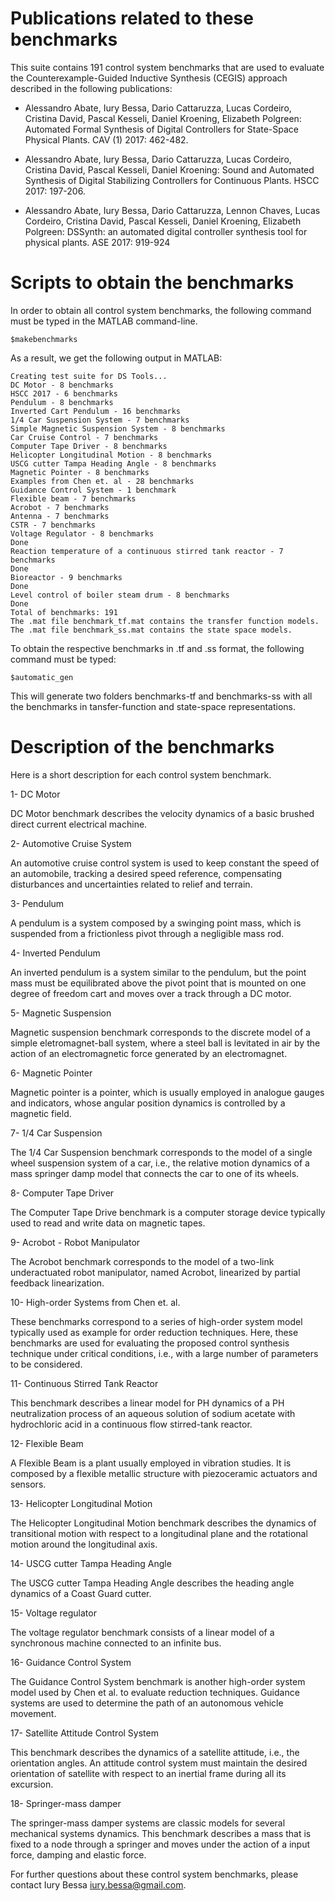 # Publications related to these benchmarks

This suite contains 191 control system benchmarks that are used 
to evaluate the Counterexample-Guided Inductive Synthesis (CEGIS)
approach described in the following publications:

- Alessandro Abate, Iury Bessa, Dario Cattaruzza, Lucas Cordeiro, 
Cristina David, Pascal Kesseli, Daniel Kroening, Elizabeth Polgreen:
Automated Formal Synthesis of Digital Controllers for State-Space 
Physical Plants. CAV (1) 2017: 462-482.

- Alessandro Abate, Iury Bessa, Dario Cattaruzza, Lucas Cordeiro, 
Cristina David, Pascal Kesseli, Daniel Kroening:
Sound and Automated Synthesis of Digital Stabilizing 
Controllers for Continuous Plants. HSCC 2017: 197-206.

- Alessandro Abate, Iury Bessa, Dario Cattaruzza, Lennon Chaves, 
Lucas Cordeiro, Cristina David, Pascal Kesseli, Daniel Kroening, Elizabeth Polgreen:
DSSynth: an automated digital controller synthesis tool for physical plants. 
ASE 2017: 919-924

# Scripts to obtain the benchmarks

In order to obtain all control system benchmarks, the following command 
must be typed in the MATLAB command-line.

`$makebenchmarks`

As a result, we get the following output in MATLAB:

```
Creating test suite for DS Tools...
DC Motor - 8 benchmarks
HSCC 2017 - 6 benchmarks
Pendulum - 8 benchmarks
Inverted Cart Pendulum - 16 benchmarks
1/4 Car Suspension System - 7 benchmarks
Simple Magnetic Suspension System - 8 benchmarks
Car Cruise Control - 7 benchmarks
Computer Tape Driver - 8 benchmarks
Helicopter Longitudinal Motion - 8 benchmarks
USCG cutter Tampa Heading Angle - 8 benchmarks
Magnetic Pointer - 8 benchmarks
Examples from Chen et. al - 28 benchmarks
Guidance Control System - 1 benchmark
Flexible beam - 7 benchmarks
Acrobot - 7 benchmarks
Antenna - 7 benchmarks
CSTR - 7 benchmarks
Voltage Regulator - 8 benchmarks
Done
Reaction temperature of a continuous stirred tank reactor - 7 benchmarks
Done
Bioreactor - 9 benchmarks
Done
Level control of boiler steam drum - 8 benchmarks
Done
Total of benchmarks: 191
The .mat file benchmark_tf.mat contains the transfer function models.
The .mat file benchmark_ss.mat contains the state space models.
```

To obtain the respective benchmarks in .tf and .ss format, the following 
command must be typed:

`$automatic_gen`

This will generate two folders benchmarks-tf and benchmarks-ss with all
the benchmarks in tansfer-function and state-space representations.

# Description of the benchmarks

Here is a short description for each control system benchmark.

1- DC Motor

DC Motor benchmark describes the velocity dynamics of a basic 
brushed direct current electrical machine.

2- Automotive Cruise System

An automotive cruise control system is used to keep constant the speed 
of an automobile, tracking a desired speed reference, compensating 
disturbances and uncertainties related to relief and terrain.

3- Pendulum

A pendulum is a system composed by a swinging point mass, which is 
suspended from a frictionless pivot through a negligible mass rod.

4- Inverted Pendulum

An inverted pendulum is a system similar to the pendulum, but the point 
mass must be equilibrated above the pivot point that is mounted on 
one degree of freedom cart and moves over a track through a DC motor.

5- Magnetic Suspension

Magnetic suspension benchmark corresponds to the discrete model of a 
simple eletromagnet-ball system, where a steel ball is levitated in air 
by the action of an electromagnetic force generated by an electromagnet.

6- Magnetic Pointer

Magnetic pointer is a pointer, which is usually employed in analogue 
gauges and indicators, whose angular position dynamics is controlled 
by a magnetic field.

7- 1/4 Car Suspension

The 1/4 Car Suspension benchmark corresponds to the model of a single 
wheel suspension system of a car, i.e., the relative motion dynamics 
of a mass springer damp model that connects the car to one of its wheels.

8- Computer Tape Driver

The Computer Tape Drive benchmark is a computer storage device typically 
used to read and write data on magnetic tapes.

9- Acrobot - Robot Manipulator

The Acrobot benchmark corresponds to the model of a two-link 
underactuated robot manipulator, named Acrobot, linearized by partial 
feedback linearization.

10- High-order Systems from Chen et. al.

These benchmarks correspond to a series of high-order system model 
typically used as example for order reduction techniques. Here, 
these benchmarks are used for evaluating the proposed control synthesis 
technique under critical conditions, i.e., with a large number 
of parameters to be considered.

11- Continuous Stirred Tank Reactor

This benchmark describes a linear model for PH dynamics of a PH 
neutralization process of an aqueous solution of sodium acetate with 
hydrochloric acid in a continuous flow stirred-tank reactor.

12- Flexible Beam

A Flexible Beam is a plant usually employed in vibration studies. It is 
composed by a flexible metallic structure with piezoceramic actuators 
and sensors.

13- Helicopter Longitudinal Motion

The Helicopter Longitudinal Motion benchmark describes the dynamics of 
transitional motion with respect to a longitudinal plane and the 
rotational motion around the longitudinal axis.

14- USCG cutter Tampa Heading Angle

The USCG cutter Tampa Heading Angle describes the heading angle 
dynamics of a Coast Guard cutter.

15- Voltage regulator

The voltage regulator benchmark consists of a linear model of a 
synchronous machine connected to an infinite bus.

16- Guidance Control System

The Guidance Control System benchmark is another high-order system 
model used by Chen et al. to evaluate reduction techniques. Guidance 
systems are used to determine the path of an autonomous vehicle movement.

17- Satellite Attitude Control System

This benchmark describes the dynamics of a satellite attitude, i.e., 
the orientation angles. An attitude control system must maintain the 
desired orientation of satellite with respect to an inertial frame 
during all its excursion. 

18- Springer-mass damper

The springer-mass damper systems are classic models for several 
mechanical systems dynamics. This benchmark describes a mass that is 
fixed to a node through a springer and moves under the action of a 
input force, damping and elastic force.

For further questions about these control system benchmarks, 
please contact Iury Bessa <iury.bessa@gmail.com>. 
